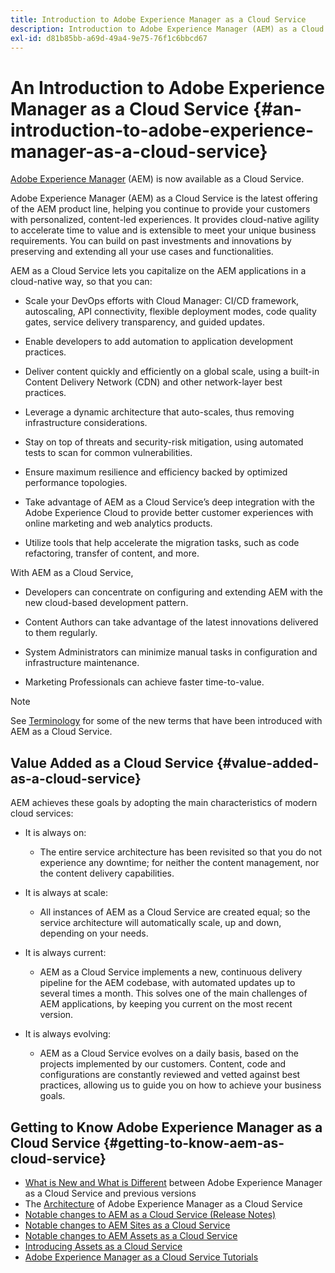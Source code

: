 ```yaml
---
title: Introduction to Adobe Experience Manager as a Cloud Service
description: Introduction to Adobe Experience Manager (AEM) as a Cloud Service.
exl-id: d81b85bb-a69d-49a4-9e75-76f1c6bbcd67
---
```

# An Introduction to Adobe Experience Manager as a Cloud Service {#an-introduction-to-adobe-experience-manager-as-a-cloud-service}

[Adobe Experience Manager](https://www.adobe.com/marketing/experience-manager.html) (AEM) is now available as a Cloud Service.

Adobe Experience Manager (AEM) as a Cloud Service is the latest offering of the AEM product line, helping you continue to provide your customers with personalized, content-led experiences. It provides cloud-native agility to accelerate time to value and is extensible to meet your unique business requirements. You can build on past investments and innovations by preserving and extending all your use cases and functionalities.  

AEM as a Cloud Service lets you capitalize on the AEM applications in a cloud-native way, so that you can: 

* Scale your DevOps efforts with Cloud Manager: CI/CD framework, autoscaling, API connectivity, flexible deployment modes, code quality gates, service delivery transparency, and guided updates.

* Enable developers to add automation to application development practices.

* Deliver content quickly and efficiently on a global scale, using a built-in Content Delivery Network (CDN) and other network-layer best practices.

* Leverage a dynamic architecture that auto-scales, thus removing infrastructure considerations.

* Stay on top of threats and security-risk mitigation, using automated tests to scan for common vulnerabilities.

* Ensure maximum resilience and efficiency backed by optimized performance topologies.

* Take advantage of AEM as a Cloud Service’s deep integration with the Adobe Experience Cloud to provide better customer experiences with online marketing and web analytics products.

* Utilize tools that help accelerate the migration tasks, such as code refactoring, transfer of content, and more.

With AEM as a Cloud Service, 

* Developers can concentrate on configuring and extending AEM with the new cloud-based development pattern.

* Content Authors can take advantage of the latest innovations delivered to them regularly.

* System Administrators can minimize manual tasks in configuration and infrastructure maintenance. 

* Marketing Professionals can achieve faster time-to-value. 

>[!NOTE]
>See [Terminology](terminology.md) for some of the new terms that have been introduced with AEM as a Cloud Service.

## Value Added as a Cloud Service {#value-added-as-a-cloud-service}

AEM achieves these goals by adopting the main characteristics of modern cloud services:

* It is always on:

  * The entire service architecture has been revisited so that you do not experience any downtime; for neither the content management, nor the content delivery capabilities.

* It is always at scale:

  * All instances of AEM as a Cloud Service are created equal; so the service architecture will automatically scale, up and down, depending on your needs.

* It is always current:

  * AEM as a Cloud Service implements a new, continuous delivery pipeline for the AEM codebase, with automated updates up to several times a month. This solves one of the main challenges of AEM applications, by keeping you current on the most recent version.

* It is always evolving:

  * AEM as a Cloud Service evolves on a daily basis, based on the projects implemented by our customers. Content, code and configurations are constantly reviewed and vetted against best practices, allowing us to guide you on how to achieve your business goals.

## Getting to Know Adobe Experience Manager as a Cloud Service {#getting-to-know-aem-as-cloud-service}

* [What is New and What is Different](/help/overview/what-is-new-and-different.md) between Adobe Experience Manager as a Cloud Service and previous versions
* The [Architecture](/help/overview/architecture.md) of Adobe Experience Manager as a Cloud Service
* [Notable changes to AEM as a Cloud Service (Release Notes)](/help/release-notes/aem-cloud-changes.md)
* [Notable changes to AEM Sites as a Cloud Service](/help/sites-cloud/sites-cloud-changes.md)
* [Notable changes to AEM Assets as a Cloud Service](/help/assets/assets-cloud-changes.md)
* [Introducing Assets as a Cloud Service](/help/assets/overview.md)
* [Adobe Experience Manager as a Cloud Service Tutorials](https://experienceleague.adobe.com/docs/experience-manager-learn/cloud-service/overview.html)
